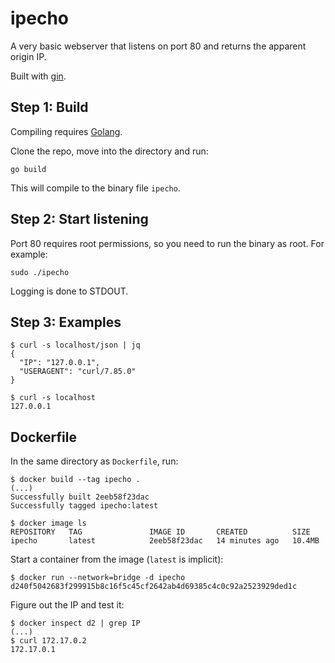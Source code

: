 # ipecho

A very basic webserver that listens on port 80 and returns the apparent origin IP.

Built with [gin](https://github.com/gin-gonic/gin).

## Step 1: Build

Compiling requires [Golang](https://go.dev/doc/install).

Clone the repo, move into the directory and run:

```
go build
```

This will compile to the binary file `ipecho`.

## Step 2: Start listening

Port 80 requires root permissions, so you need to run the binary as root. For example:

```
sudo ./ipecho
```

Logging is done to STDOUT.

## Step 3: Examples

```
$ curl -s localhost/json | jq
{
  "IP": "127.0.0.1",
  "USERAGENT": "curl/7.85.0"
}
```

```
$ curl -s localhost
127.0.0.1
```

## Dockerfile
In the same directory as `Dockerfile`, run:
```
$ docker build --tag ipecho .
(...)
Successfully built 2eeb58f23dac
Successfully tagged ipecho:latest
```
```
$ docker image ls
REPOSITORY   TAG               IMAGE ID       CREATED          SIZE
ipecho       latest            2eeb58f23dac   14 minutes ago   10.4MB
```
Start a container from the image (`latest` is implicit):
```
$ docker run --network=bridge -d ipecho
d240f5042683f299915b8c16f5c45cf2642ab4d69385c4c0c92a2523929ded1c
```
Figure out the IP and test it:
```
$ docker inspect d2 | grep IP
(...)
$ curl 172.17.0.2
172.17.0.1
```
